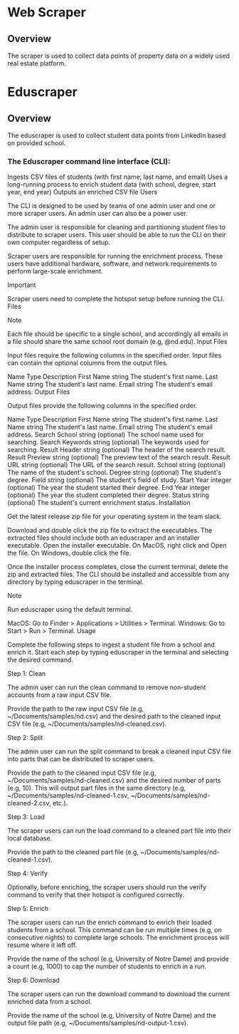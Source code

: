 # Web Scraper

## Overview
The scraper is used to collect data points of property data on a widely used real estate platform.

# Eduscraper

## Overview
The eduscraper is used to collect student data points from LinkedIn based on provided school.

### The Eduscraper command line interface (CLI):

Ingests CSV files of students (with first name, last name, and email)
Uses a long-running process to enrich student data (with school, degree, start year, end year)
Outputs an enriched CSV file
Users

The CLI is designed to be used by teams of one admin user and one or more scraper users. An admin user can also be a power user.

The admin user is responsible for cleaning and partitioning student files to distribute to scraper users. This user should be able to run the CLI on their own computer regardless of setup.

Scraper users are responsible for running the enrichment process. These users have additional hardware, software, and network requirements to perform large-scale enrichment.

Important

Scraper users need to complete the hotspot setup before running the CLI.
Files

Note

Each file should be specific to a single school, and accordingly all emails in a file should share the same school root domain (e.g, @nd.edu).
Input Files

Input files require the following columns in the specified order. Input files can contain the optional columns from the output files.

Name	Type	Description
First Name	string	The student's first name.
Last Name	string	The student's last name.
Email	string	The student's email address.
Output Files

Output files provide the following columns in the specified order.

Name	Type	Description
First Name	string	The student's first name.
Last Name	string	The student's last name.
Email	string	The student's email address.
Search School	string (optional)	The school name used for searching.
Search Keywords	string (optional)	The keywords used for searching.
Result Header	string (optional)	The header of the search result.
Result Preview	string (optional)	The preview text of the search result.
Result URL	string (optional)	The URL of the search result.
School	string (optional)	The name of the student's school.
Degree	string (optional)	The student's degree.
Field	string (optional)	The student's field of study.
Start Year	integer (optional)	The year the student started their degree.
End Year	integer (optional)	The year the student completed their degree.
Status	string (optional)	The student's current enrichment status.
Installation

Get the latest release zip file for your operating system in the team slack.

Download and double click the zip file to extract the executables. The extracted files should include both an eduscraper and an installer executable. Open the installer executable. On MacOS, right click and Open the file. On Windows, double click the file.

Once the installer process completes, close the current terminal, delete the zip and extracted files. The CLI should be installed and accessible from any directory by typing eduscraper in the terminal.

Note

Run eduscraper using the default terminal.

MacOS: Go to Finder > Applications > Utilities > Terminal.
Windows: Go to Start > Run > Terminal.
Usage

Complete the following steps to ingest a student file from a school and enrich it. Start each step by typing eduscraper in the terminal and selecting the desired command.

Step 1: Clean

The admin user can run the clean command to remove non-student accounts from a raw input CSV file.

Provide the path to the raw input CSV file (e.g, ~/Documents/samples/nd.csv) and the desired path to the cleaned input CSV file (e.g, ~/Documents/samples/nd-cleaned.csv).

Step 2: Split

The admin user can run the split command to break a cleaned input CSV file into parts that can be distributed to scraper users.

Provide the path to the cleaned input CSV file (e.g, ~/Documents/samples/nd-cleaned.csv) and the desired number of parts (e.g, 10). This will output part files in the same directory (e.g, ~/Documents/samples/nd-cleaned-1.csv, ~/Documents/samples/nd-cleaned-2.csv, etc.).

Step 3: Load

The scraper users can run the load command to a cleaned part file into their local database.

Provide the path to the cleaned part file (e.g, ~/Documents/samples/nd-cleaned-1.csv).

Step 4: Verify

Optionally, before enriching, the scraper users should run the verify command to verify that their hotspot is configured correctly.

Step 5: Enrich

The scraper users can run the enrich command to enrich their loaded students from a school. This command can be run multiple times (e.g, on consecutive nights) to complete large schools. The enrichment process will resume where it left off.

Provide the name of the school (e.g, University of Notre Dame) and provide a count (e.g, 1000) to cap the number of students to enrich in a run.

Step 6: Download

The scraper users can run the download command to download the current enriched data from a school.

Provide the name of the school (e.g, University of Notre Dame) and the output file path (e.g, ~/Documents/samples/nd-output-1.csv).
